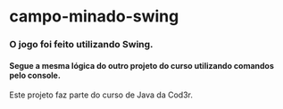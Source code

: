 # campo-minado-swing
### O jogo foi feito utilizando Swing. 
#### Segue a mesma lógica do outro projeto do curso utilizando comandos pelo console.
Este projeto faz parte do curso de Java da Cod3r.
